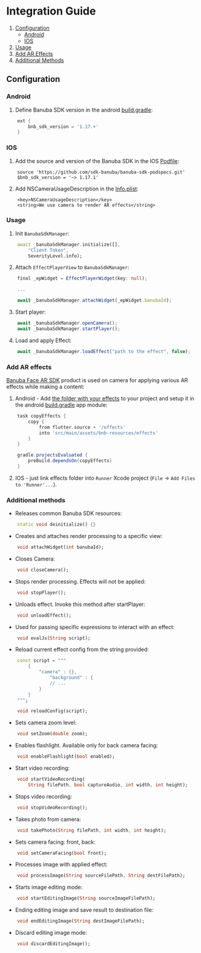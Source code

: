 # Integration Guide

1. [Configuration](#configuration)
    - [Android](#android)
    - [IOS](#ios)
2. [Usage](#usage)
3. [Add AR Effects](#add-ar-effects)
4. [Additional Methods](#additional-methods)

## Configuration

### Android

1. Define Banuba SDK version in the android [build.gradle](../example/android/build.gradle):

```groovy
    ext {
        bnb_sdk_version = '1.17.+'
    }
```

### IOS

1. Add the source and version of the Banuba SDK in the IOS [Podfile](../example/ios/Podfile):

```
    source 'https://github.com/sdk-banuba/banuba-sdk-podspecs.git'
    $bnb_sdk_version = '~> 1.17.1'
```

2. Add NSCameraUsageDescription in the [Info.plist](../example/ios/Runner/Info.plist):

```
    <key>NSCameraUsageDescription</key>
    <string>We use camera to render AR effects</string>
```

### Usage

1. Init `BanubaSdkManager`:

```dart
    await _banubaSdkManager.initialize([],
        "Client Token",
        SeverityLevel.info);
```

2. Attach `EffectPlayerView` to `BanubaSdkManager`:

```typescript
    final _epWidget = EffectPlayerWidget(key: null);

    ...

    await _banubaSdkManager.attachWidget(_epWidget.banubaId);
```

3. Start player:

```typescript
    await _banubaSdkManager.openCamera();
    await _banubaSdkManager.startPlayer();
```

4. Load and apply Effect:

```typescript
    await _banubaSdkManager.loadEffect("path to the effect", false);
```

### Add AR effects

[Banuba Face AR SDK](https://www.banuba.com/facear-sdk/face-filters) product is used on camera for applying various AR effects while making a content:

1. Android - Add [the folder with your effects](../example/effects/) to your project and setup it in the android [build.gradle](../example/android/app/build.gradle#L67) app module:

```groovy
    task copyEffects {
        copy {
            from flutter.source + '/effects'
            into 'src/main/assets/bnb-resources/effects'
        }
    }

    gradle.projectsEvaluated {
        preBuild.dependsOn(copyEffects)
    }
```

2. IOS - just link effects folder into `Runner` Xcode project (`File` -> `Add Files to 'Runner'...`).

### Additional methods

* Releases common Banuba SDK resources:

```dart
    static void deinitialize() {}
```

* Creates and attaches render processing to a specific view:

```dart
    void attachWidget(int banubaId);
```

* Closes Camera:

```dart
    void closeCamera();
```

* Stops render processing. Effects will not be applied:

```dart
    void stopPlayer();
```

* Unloads effect. Invoke this method after startPlayer:

```dart
    void unloadEffect();
```

* Used for passing specific expressions to interact with an effect:

```dart
    void evalJs(String script);
```

* Reload current effect config from the string provided:

```dart
    const script = """
        {
            "camera" : {},
                "background" : {
                // ...
            }
        }
    """;

    void reloadConfig(script);
```

* Sets camera zoom level:

```dart
    void setZoom(double zoom);
```

* Enables flashlight. Available only for back camera facing:

```dart
    void enableFlashlight(bool enabled);
```

* Start video recording:

```dart
    void startVideoRecording(
        String filePath, bool captureAudio, int width, int height);
```

* Stops video recording:

```dart
    void stopVideoRecording();
```

* Takes photo from camera:

```dart
    void takePhoto(String filePath, int width, int height);
```

* Sets camera facing: front, back:

```dart
    void setCameraFacing(bool front);
```

* Processes image with applied effect:

```dart
    void processImage(String sourceFilePath, String destFilePath);
```

* Starts image editing mode:

```dart
    void startEditingImage(String sourceImageFilePath);
```

* Ending editing image and save result to destination file:

```dart
    void endEditingImage(String destImageFilePath);
```

* Discard editing image mode:

```dart
    void discardEditingImage();
```
